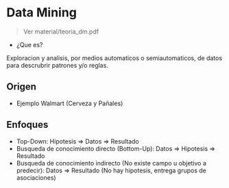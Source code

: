# Data Mining

> Ver material/teoria_dm.pdf

* ¿Que es?

Exploracion y analisis, por medios automaticos o semiautomaticos,
de datos para descrubrir patrones y/o reglas.

## Origen

* Ejemplo Walmart (Cerveza y Pañales)

## Enfoques

* Top-Down: Hipotesis => Datos => Resultado
* Busqueda de conocimiento directo (Bottom-Up): Datos => Hipotesis => Resultado
* Busqueda de conocimiento indirecto (No existe campo u objetivo a predecir):
  Datos => Resultado (No hay hipotesis, entrega grupos de asociaciones)
